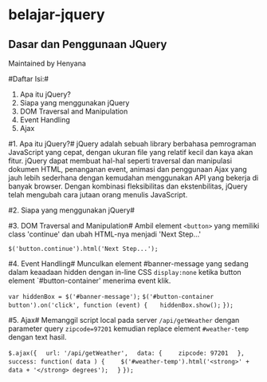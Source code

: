 belajar-jquery
==============

Dasar dan Penggunaan JQuery
---------------------------
Maintained by Henyana

#Daftar Isi:#
1. Apa itu jQuery?
2. Siapa yang menggunakan jQuery
3. DOM Traversal and Manipulation
4. Event Handling
5. Ajax

#1. Apa itu jQuery?#
jQuery adalah sebuah library berbahasa pemrograman JavaScript yang cepat, dengan ukuran file yang relatif kecil dan kaya akan fitur. jQuery dapat membuat hal-hal seperti traversal dan manipulasi dokumen HTML, penanganan event, animasi dan penggunaan Ajax yang jauh lebih sederhana dengan kemudahan menggunakan API yang bekerja di banyak browser. Dengan kombinasi fleksibilitas dan ekstenbilitas, jQuery telah mengubah cara jutaan orang menulis JavaScript.

#2. Siapa yang menggunakan jQuery#

#3. DOM Traversal and Manipulation#
Ambil element `<button>` yang memiliki class 'continue' dan ubah HTML-nya menjadi 'Next Step...'

`$('button.continue').html('Next Step...');`

#4. Event Handling#
Munculkan element #banner-message yang sedang dalam keaadaan hidden dengan in-line CSS `display:none` ketika button element `#button-container' menerima event klik.

`var hiddenBox = $('#banner-message');`
`$('#button-container button').on('click', function (event) {`
`	hiddenBox.show();`
`});`

#5. Ajax#
Memanggil script local pada server `/api/getWeather` dengan parameter query `zipcode=97201` kemudian replace element `#weather-temp` dengan text hasil.

`$.ajax({`
`  url: '/api/getWeather',`
`  data: {`
`    zipcode: 97201`
`  },`
`  success: function( data ) {`
`    $('#weather-temp').html('<strong>' + data + '</strong> degrees');`
`  }`
`});`
